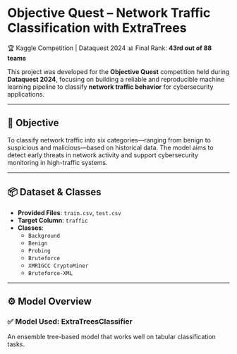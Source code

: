 # Objective Quest – Network Traffic Classification with ExtraTrees  
🏆 Kaggle Competition | Dataquest 2024 
📊 Final Rank: **43rd out of 88 teams**

This project was developed for the **Objective Quest** competition held during **Dataquest 2024**, focusing on building a reliable and reproducible machine learning pipeline to classify **network traffic behavior** for cybersecurity applications.

---

## 🎯 Objective

To classify network traffic into six categories—ranging from benign to suspicious and malicious—based on historical data. The model aims to detect early threats in network activity and support cybersecurity monitoring in high-traffic systems.

---

## 📦 Dataset & Classes

- **Provided Files**: `train.csv`, `test.csv`
- **Target Column**: `traffic`
- **Classes**:
  - `Background`  
  - `Benign`  
  - `Probing`  
  - `Bruteforce`  
  - `XMRIGCC CryptoMiner`  
  - `Bruteforce-XML`

---

## ⚙️ Model Overview

### ✅ Model Used: **ExtraTreesClassifier**  
An ensemble tree-based model that works well on tabular classification tasks.
